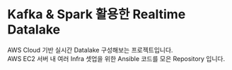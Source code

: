 # Kafka & Spark 활용한 Realtime Datalake

AWS Cloud 기반 실시간 Datalake 구성해보는 프로젝트입니다.  
AWS EC2 서버 내 여러 Infra 셋업을 위한 Ansible 코드를 모은 Repository 입니다.